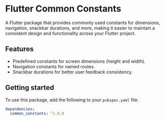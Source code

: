 <!--
This README describes the package. If you publish this package to pub.dev,
this README's contents appear on the landing page for your package.

For information about how to write a good package README, see the guide for
[writing package pages](https://dart.dev/guides/libraries/writing-package-pages).

For general information about developing packages, see the Dart guide for
[creating packages](https://dart.dev/guides/libraries/create-library-packages)
and the Flutter guide for
[developing packages and plugins](https://flutter.dev/developing-packages).
-->

# Flutter Common Constants

A Flutter package that provides commonly used constants for dimensions, navigation, snackbar durations, and more, making it easier to maintain a consistent design and functionality across your Flutter project.

## Features

- Predefined constants for screen dimensions (height and width).
- Navigation constants for named routes.
- Snackbar durations for better user feedback consistency.

## Getting started

To use this package, add the following to your `pubspec.yaml` file:

```yaml
dependencies:
  common_constants: ^1.0.0
